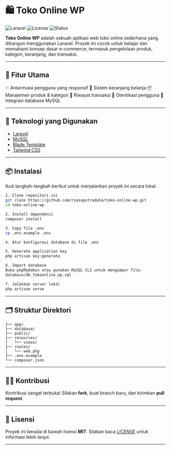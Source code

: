 # 🛍️ Toko Online WP

![Laravel](https://img.shields.io/badge/Framework-Laravel-red)
![License](https://img.shields.io/badge/license-MIT-blue.svg)
![Status](https://img.shields.io/badge/status-Active-brightgreen)

**Toko Online WP** adalah sebuah aplikasi web toko online sederhana yang dibangun menggunakan Laravel. Proyek ini cocok untuk belajar dan memahami konsep dasar e-commerce, termasuk pengelolaan produk, kategori, keranjang, dan transaksi.

---

## 🚀 Fitur Utama

✨ Antarmuka pengguna yang responsif
🛒 Sistem keranjang belanja
📦 Manajemen produk & kategori
🧾 Riwayat transaksi
🔐 Otentikasi pengguna
💾 Integrasi database MySQL

---

## 🧰 Teknologi yang Digunakan

* [Laravel](https://laravel.com/)
* [MySQL](https://www.mysql.com/)
* [Blade Template](https://laravel.com/docs/10.x/blade)
* [Tailwind CSS](https://tailwindcss.com/)

---

## 📦 Instalasi

Ikuti langkah-langkah berikut untuk menjalankan proyek ini secara lokal:

```bash
1. Clone repositori ini
git clone https://github.com/riosaputraduha/toko-online-wp.git
cd toko-online-wp

2. Install dependensi
composer install

3. Copy file .env
cp .env.example .env

4. Atur konfigurasi database di file .env

5. Generate application key
php artisan key:generate

6. Import database
Buka phpMyAdmin atau gunakan MySQL CLI untuk mengimpor file:
database/db_tokoonline_wp.sql

7. Jalankan server lokal
php artisan serve
```

---

## 🗂️ Struktur Direktori

```
├── app/
├── database/
├── public/
├── resources/
│   └── views/
├── routes/
│   └── web.php
├── .env.example
└── composer.json
```

---

## 👨‍💻 Kontribusi

Kontribusi sangat terbuka!
Silakan **fork**, buat branch baru, dan kirimkan **pull request**.

---

## 📄 Lisensi

Proyek ini berada di bawah lisensi **MIT**. Silakan baca [LICENSE](LICENSE) untuk informasi lebih lanjut.

---
